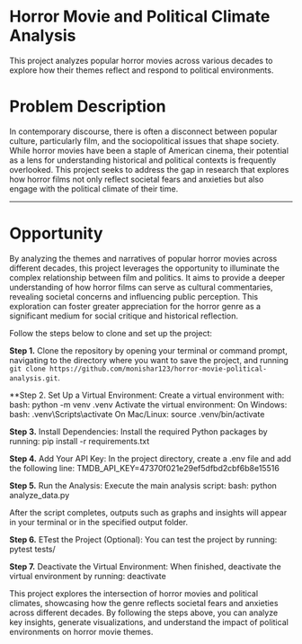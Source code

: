 # Horror Movie and Political Climate Analysis

This project analyzes popular horror movies across various decades to explore how their themes reflect and respond to political environments. 

# Problem Description

In contemporary discourse, there is often a disconnect between popular culture, particularly film, and the sociopolitical issues that shape society. While horror movies have been a staple of American cinema, their potential as a lens for understanding historical and political contexts is frequently overlooked. This project seeks to address the gap in research that explores how horror films not only reflect societal fears and anxieties but also engage with the political climate of their time.

---

# Opportunity

By analyzing the themes and narratives of popular horror movies across different decades, this project leverages the opportunity to illuminate the complex relationship between film and politics. It aims to provide a deeper understanding of how horror films can serve as cultural commentaries, revealing societal concerns and influencing public perception. This exploration can foster greater appreciation for the horror genre as a significant medium for social critique and historical reflection.


Follow the steps below to clone and set up the project: 

**Step 1.** Clone the repository by opening your terminal or command prompt, navigating to the directory where you want to save the project, and running 
`git clone https://github.com/monishar123/horror-movie-political-analysis.git`. 

**Step 2. Set Up a Virtual Environment: Create a virtual environment with: 
	bash: python -m venv .venv
	Activate the virtual environment: On Windows: bash: .venv\Scripts\activate
	On Mac/Linux: source .venv/bin/activate

**Step 3.** Install Dependencies: Install the required Python packages by running: pip install -r requirements.txt

**Step 4.** Add Your API Key: In the project directory, create a .env file and add the following line: 
TMDB_API_KEY=47370f021e29ef5dfbd2cbf6b8e15516

**Step 5.** Run the Analysis: Execute the main analysis script: bash: python analyze_data.py

After the script completes, outputs such as graphs and insights will appear in your terminal or in the specified output folder.

**Step 6.** ETest the Project (Optional): You can test the project by running: pytest tests/

**Step 7.** Deactivate the Virtual Environment: When finished, deactivate the virtual environment by running: deactivate

This project explores the intersection of horror movies and political climates, showcasing how the genre reflects societal fears and anxieties across different decades. By following the steps above, you can analyze key insights, generate visualizations, and understand the impact of political environments on horror movie themes.
